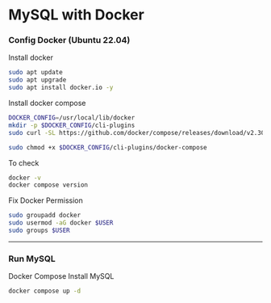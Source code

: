 # MySQL with Docker

### Config Docker (Ubuntu 22.04)

Install docker
```bash
sudo apt update
sudo apt upgrade
sudo apt install docker.io -y
```

Install docker compose
```bash
DOCKER_CONFIG=/usr/local/lib/docker
mkdir -p $DOCKER_CONFIG/cli-plugins
sudo curl -SL https://github.com/docker/compose/releases/download/v2.30.3/docker-compose-linux-x86_64 -o $DOCKER_CONFIG/cli-plugins/docker-compose
```
```bash
sudo chmod +x $DOCKER_CONFIG/cli-plugins/docker-compose
```

To check
```bash
docker -v
docker compose version
```

Fix Docker Permission
```bash
sudo groupadd docker
sudo usermod -aG docker $USER
sudo groups $USER
```

---

### Run MySQL
Docker Compose Install MySQL
```bash
docker compose up -d
```
